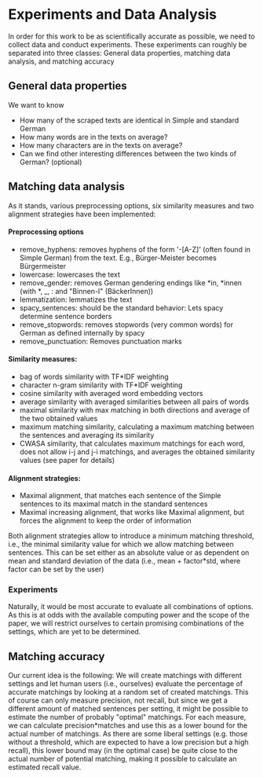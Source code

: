 # Experiments and Data Analysis

In order for this work to be as scientifically accurate as possible, we need to collect data and conduct experiments. These experiments can roughly be separated into three classes: General data properties, matching data analysis, and matching accuracy

## General data properties
We want to know

- How many of the scraped texts are identical in Simple and standard German
- How many words are in the texts on average?
- How many characters are in the texts on average?
- Can we find other interesting differences between the two kinds of German? (optional)

## Matching data analysis

As it stands, various preprocessing options, six similarity measures and two alignment strategies have been implemented:
#### Preprocessing options
- remove_hyphens: removes hyphens of the form '-[A-Z]' (often found in Simple German) from the text. E.g., Bürger-Meister becomes Bürgermeister
- lowercase: lowercases the text
- remove_gender: removes German gendering endings like \*in, \*innen (with \*, _, : and "Binnen-I" (BäckerInnen))
- lemmatization: lemmatizes the text
- spacy_sentences: should be the standard behavior: Lets spacy determine sentence borders
- remove_stopwords: removes stopwords (very common words) for German as defined internally by spacy
- remove_punctuation: Removes punctuation marks

#### Similarity measures:
- bag of words similarity with TF*IDF weighting
- character n-gram similarity with TF*IDF weighting
- cosine similarity with averaged word embedding vectors
- average similarity with averaged similarities between all pairs of words
- maximal similarity with max matching in both directions and average of the two obtained values
- maximum matching similarity, calculating a maximum matching between the sentences and averaging its similarity
- CWASA similarity, that calculates maximum matchings for each word, does not allow i-j and j-i matchings, and averages the obtained similarity values (see paper for details)
#### Alignment strategies:
- Maximal alignment, that matches each sentence of the Simple sentences to its maximal match in the standard sentences
- Maximal increasing alignment, that works like Maximal alignment, but forces the alignment to keep the order of information

Both alignment strategies allow to introduce a minimum matching threshold, i.e., the minimal similarity value for which we allow matching between sentences. This can be set either as an absolute value or as dependent on mean and standard deviation of the data (i.e., mean + factor*std, where factor can be set by the user) 


### Experiments
Naturally, it would be most accurate to evaluate all combinations of options. As this is at odds with the available computing power and the scope of the paper, we will restrict ourselves to certain promising combinations of the settings, which are yet to be determined.

## Matching accuracy

Our current idea is the following: We will create matchings with different settings and let human users (i.e., ourselves) evaluate the percentage of accurate matchings by looking at a random set of created matchings. This of course can only measure precision, not recall, but since we get a different amount of matched sentences per setting, it might be possible to estimate the number of probably "optimal" matchings. For each measure, we can calculate precision*matches and use this as a lower bound for the actual number of matchings. As there are some liberal settings (e.g. those without a threshold, which are expected to have a low precision but a high recall), this lower bound may (in the optimal case) be quite close to the actual number of potential matching, making it possible to calculate an estimated recall value. 
